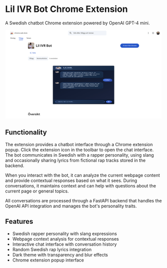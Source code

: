 # Lil IVR Bot Chrome Extension

A Swedish chatbot Chrome extension powered by OpenAI GPT-4 mini.

![Lil IVR Bot](extension/assets/lil-ivr-bot.png)

## Functionality

The extension provides a chatbot interface through a Chrome extension popup. Click the extension icon in the toolbar to open the chat interface. The bot communicates in Swedish with a rapper personality, using slang and occasionally sharing lyrics from fictional rap tracks stored in the backend.

When you interact with the bot, it can analyze the current webpage content and provide contextual responses based on what it sees. During conversations, it maintains context and can help with questions about the current page or general topics.

All conversations are processed through a FastAPI backend that handles the OpenAI API integration and manages the bot's personality traits.

## Features

- Swedish rapper personality with slang expressions
- Webpage context analysis for contextual responses
- Interactive chat interface with conversation history
- Random Swedish rap lyrics integration
- Dark theme with transparency and blur effects
- Chrome extension popup interface

